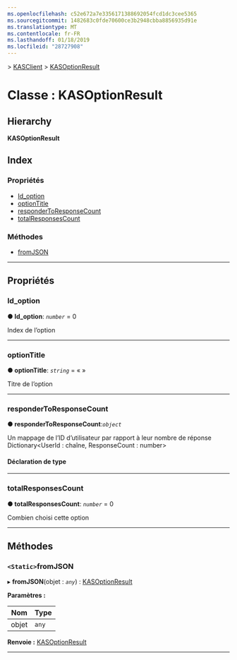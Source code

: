 ```yaml
---
ms.openlocfilehash: c52e672a7e3356171388692054fcd1dc3cee5365
ms.sourcegitcommit: 1482683c0fde70600ce3b2948cbba8856935d91e
ms.translationtype: MT
ms.contentlocale: fr-FR
ms.lasthandoff: 01/18/2019
ms.locfileid: "28727908"
---
```

[](../README.md) > [KASClient](../modules/kasclient.md) > [KASOptionResult](../classes/kasclient.kasoptionresult.md)

# <a name="class-kasoptionresult"></a>Classe : KASOptionResult

## <a name="hierarchy"></a>Hierarchy

**KASOptionResult**

## <a name="index"></a>Index

### <a name="properties"></a>Propriétés

* [Id_option](kasclient.kasoptionresult.md#optionid)
* [optionTitle](kasclient.kasoptionresult.md#optiontitle)
* [responderToResponseCount](kasclient.kasoptionresult.md#respondertoresponsecount)
* [totalResponsesCount](kasclient.kasoptionresult.md#totalresponsescount)
### <a name="methods"></a>Méthodes

* [fromJSON](kasclient.kasoptionresult.md#fromjson)

---

## <a name="properties"></a>Propriétés

<a id="optionid"></a>

###  <a name="optionid"></a>Id_option

**● Id_option**: *`number`* = 0

Index de l’option

___

<a id="optiontitle"></a>

###  <a name="optiontitle"></a>optionTitle

**● optionTitle**: *`string`* = « »

Titre de l’option

___

<a id="respondertoresponsecount"></a>

###  <a name="respondertoresponsecount"></a>responderToResponseCount

**● responderToResponseCount**:*`object`*

Un mappage de l’ID d’utilisateur par rapport à leur nombre de réponse Dictionary<UserId : chaîne, ResponseCount : number>
#### <a name="type-declaration"></a>Déclaration de type

___

<a id="totalresponsescount"></a>

###  <a name="totalresponsescount"></a>totalResponsesCount

**● totalResponsesCount**: *`number`* = 0

Combien choisi cette option

___

## <a name="methods"></a>Méthodes

<a id="fromjson"></a>

### <a name="static-fromjson"></a>`<Static>`fromJSON

▸ **fromJSON**(objet : *`any`*) : [KASOptionResult](kasclient.kasoptionresult.md)

**Paramètres :**

| Nom | Type |
| ------ | ------ |
| objet | `any` |

**Renvoie :** [KASOptionResult](kasclient.kasoptionresult.md)

___

